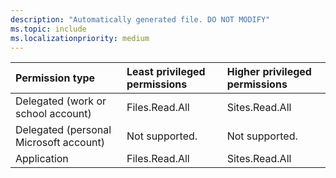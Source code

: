 ```yaml
---
description: "Automatically generated file. DO NOT MODIFY"
ms.topic: include
ms.localizationpriority: medium
---
```


|Permission type|Least privileged permissions|Higher privileged permissions|
|:---|:---|:---|
|Delegated (work or school account)|Files.Read.All|Sites.Read.All|
|Delegated (personal Microsoft account)|Not supported.|Not supported.|
|Application|Files.Read.All|Sites.Read.All|